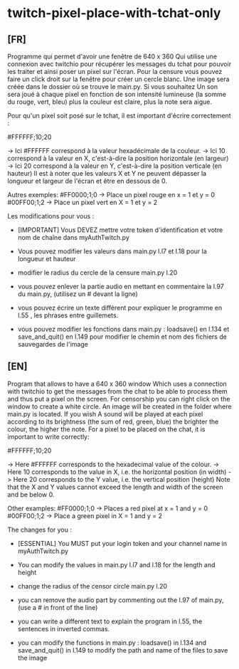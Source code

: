 # twitch-pixel-place-with-tchat-only

[FR]
-------------------------------------
Programme qui permet d'avoir une fenêtre de 640 x 360 
Qui utilise une connexion avec twitchio pour récupérer les messages du tchat pour pouvoir les traiter et ainsi poser un pixel sur l'écran.
Pour la censure vous pouvez faire un click droit sur la fenêtre pour créer un cercle blanc.
Une image sera créée dans le dossier où se trouve le main.py. Si vous souhaitez 
Un son sera joué à chaque pixel en fonction de son intensité lumineuse (la somme du rouge, vert, bleu) plus la couleur est claire, plus la note sera aigue.

Pour qu'un pixel soit posé sur le tchat, il est important d'écrire correctement :

#FFFFFF;10;20

-> Ici #FFFFFF correspond à la valeur hexadécimale de la couleur.
-> Ici 10 correspond à la valeur en X, c'est-à-dire la position horizontale (en largeur)
-> Ici 20 correspond à la valeur en Y, c'est-à-dire la position verticale (en hauteur)
Il est à noter que les valeurs X et Y ne peuvent dépasser la longueur et largeur de l'écran et être en dessous de 0.

Autres exemples:
#FF0000;1;0 -> Place un pixel rouge en x = 1 et y = 0
#00FF00;1;2 -> Place un pixel vert en X = 1 et y = 2

Les modifications pour vous : 

- [IMPORTANT] Vous DEVEZ mettre votre token d'identification et votre nom de chaîne dans myAuthTwitch.py 

- Vous pouvez modifier les valeurs dans main.py l.l7 et l.18 pour la longueur et hauteur
- modifier le radius du cercle de la censure main.py l.20
- vous pouvez enlever la partie audio en mettant en commentaire la l.97 du main.py, (utilisez un # devant la ligne)
- vous pouvez écrire un texte différent pour expliquer le programme en l.55 , les phrases entre guillemets.
- vous pouvez modifier les fonctions dans main.py : loadsave() en l.134 et save_and_quit() en l.149 pour modifier le chemin et nom des fichiers de sauvegardes de l'image

[EN]
-------------------------------------
Program that allows to have a 640 x 360 window
Which uses a connection with twitchio to get the messages from the chat to be able to process them and thus put a pixel on the screen.
For censorship you can right click on the window to create a white circle.
An image will be created in the folder where main.py is located. If you wish 
A sound will be played at each pixel according to its brightness (the sum of red, green, blue) the brighter the colour, the higher the note.
For a pixel to be placed on the chat, it is important to write correctly:

#FFFFFF;10;20

-> Here #FFFFFF corresponds to the hexadecimal value of the colour.
-> Here 10 corresponds to the value in X, i.e. the horizontal position (in width)
-> Here 20 corresponds to the Y value, i.e. the vertical position (height)
Note that the X and Y values cannot exceed the length and width of the screen and be below 0.



Other examples:
#FF0000;1;0 -> Places a red pixel at x = 1 and y = 0
#00FF00;1;2 -> Place a green pixel in X = 1 and y = 2



The changes for you :

- [ESSENTIAL] You MUST put your login token and your channel name in myAuthTwitch.py 

- You can modify the values in main.py l.l7 and l.18 for the length and height
- change the radius of the censor circle main.py l.20
- you can remove the audio part by commenting out the l.97 of main.py, (use a # in front of the line)
- you can write a different text to explain the program in l.55, the sentences in inverted commas.
- you can modify the functions in main.py : loadsave() in l.134 and save_and_quit() in l.149 to modify the path and name of the files to save the image
